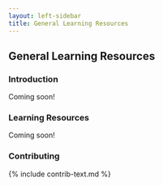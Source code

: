 ```yaml
---
layout: left-sidebar
title: General Learning Resources
---
```


## General Learning Resources

### Introduction

Coming soon!

### Learning Resources

Coming soon!

### Contributing

{% include contrib-text.md %}
